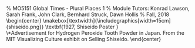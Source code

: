 % MO5151 Global Times - Plural Places 1
% Module Tutors: Konrad Lawson, Sarah Frank, John Clark, Bernhard Struck, Dawn Hollis
% Fall, 2018
\begin{center}
\makebox[\textwidth]{\includegraphics[width=15cm]{shiseido.png}}
\textbf{1927, Shiseido Poster }   
\\*Advertisement for Hydrogen Peroxide Tooth Powder in Japan. From the MIT Visualizing Culture exhibit on Selling Shiseido.
\end{center}

